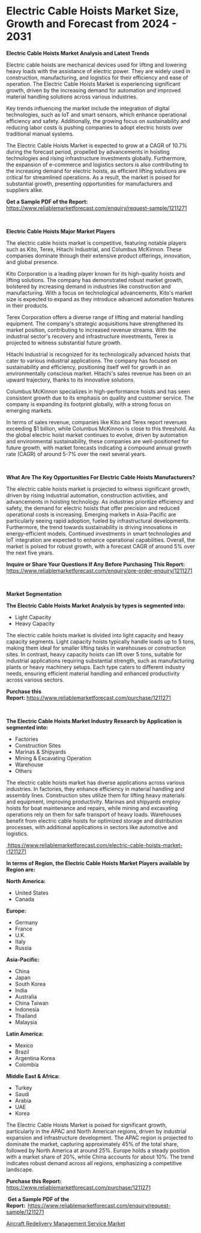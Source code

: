 <p><h1>Electric Cable Hoists Market Size, Growth and Forecast from 2024 - 2031</h1></p><p><strong>Electric Cable Hoists Market Analysis and Latest Trends</strong></p>
<p><p>Electric cable hoists are mechanical devices used for lifting and lowering heavy loads with the assistance of electric power. They are widely used in construction, manufacturing, and logistics for their efficiency and ease of operation. The Electric Cable Hoists Market is experiencing significant growth, driven by the increasing demand for automation and improved material handling solutions across various industries. </p><p>Key trends influencing the market include the integration of digital technologies, such as IoT and smart sensors, which enhance operational efficiency and safety. Additionally, the growing focus on sustainability and reducing labor costs is pushing companies to adopt electric hoists over traditional manual systems. </p><p>The Electric Cable Hoists Market is expected to grow at a CAGR of 10.7% during the forecast period, propelled by advancements in hoisting technologies and rising infrastructure investments globally. Furthermore, the expansion of e-commerce and logistics sectors is also contributing to the increasing demand for electric hoists, as efficient lifting solutions are critical for streamlined operations. As a result, the market is poised for substantial growth, presenting opportunities for manufacturers and suppliers alike.</p></p>
<p><strong>Get a Sample PDF of the Report:&nbsp;</strong> <a href="https://www.reliablemarketforecast.com/enquiry/request-sample/1211271?utm_campaign=1903&utm_medium=2&utm_source=Github&utm_content=ia&utm_term=27122024&utm_id=electric-cable-hoists">https://www.reliablemarketforecast.com/enquiry/request-sample/1211271</a></p>
<p>&nbsp;</p>
<p><strong>Electric Cable Hoists Major Market Players</strong></p>
<p><p>The electric cable hoists market is competitive, featuring notable players such as Kito, Terex, Hitachi Industrial, and Columbus McKinnon. These companies dominate through their extensive product offerings, innovation, and global presence. </p><p>Kito Corporation is a leading player known for its high-quality hoists and lifting solutions. The company has demonstrated robust market growth, bolstered by increasing demand in industries like construction and manufacturing. With a focus on technological advancements, Kito's market size is expected to expand as they introduce advanced automation features in their products.</p><p>Terex Corporation offers a diverse range of lifting and material handling equipment. The company's strategic acquisitions have strengthened its market position, contributing to increased revenue streams. With the industrial sector's recovery and infrastructure investments, Terex is projected to witness substantial future growth.</p><p>Hitachi Industrial is recognized for its technologically advanced hoists that cater to various industrial applications. The company has focused on sustainability and efficiency, positioning itself well for growth in an environmentally conscious market. Hitachi's sales revenue has been on an upward trajectory, thanks to its innovative solutions.</p><p>Columbus McKinnon specializes in high-performance hoists and has seen consistent growth due to its emphasis on quality and customer service. The company is expanding its footprint globally, with a strong focus on emerging markets.</p><p>In terms of sales revenue, companies like Kito and Terex report revenues exceeding $1 billion, while Columbus McKinnon is close to this threshold. As the global electric hoist market continues to evolve, driven by automation and environmental sustainability, these companies are well-positioned for future growth, with market forecasts indicating a compound annual growth rate (CAGR) of around 5-7% over the next several years.</p></p>
<p>&nbsp;</p>
<p><strong>What Are The Key Opportunities For Electric Cable Hoists Manufacturers?</strong></p>
<p><p>The electric cable hoists market is projected to witness significant growth, driven by rising industrial automation, construction activities, and advancements in hoisting technology. As industries prioritize efficiency and safety, the demand for electric hoists that offer precision and reduced operational costs is increasing. Emerging markets in Asia-Pacific are particularly seeing rapid adoption, fueled by infrastructural developments. Furthermore, the trend towards sustainability is driving innovations in energy-efficient models. Continued investments in smart technologies and IoT integration are expected to enhance operational capabilities. Overall, the market is poised for robust growth, with a forecast CAGR of around 5% over the next five years.</p></p>
<p><strong>Inquire or Share Your Questions If Any Before Purchasing This Report:</strong> <a href="https://www.reliablemarketforecast.com/enquiry/pre-order-enquiry/1211271?utm_campaign=1903&utm_medium=2&utm_source=Github&utm_content=ia&utm_term=27122024&utm_id=electric-cable-hoists">https://www.reliablemarketforecast.com/enquiry/pre-order-enquiry/1211271</a></p>
<p>&nbsp;</p>
<p><strong>Market Segmentation</strong></p>
<p><strong>The Electric Cable Hoists Market Analysis by types is segmented into:</strong></p>
<p><ul><li>Light Capacity</li><li>Heavy Capacity</li></ul></p>
<p><p>The electric cable hoists market is divided into light capacity and heavy capacity segments. Light capacity hoists typically handle loads up to 5 tons, making them ideal for smaller lifting tasks in warehouses or construction sites. In contrast, heavy capacity hoists can lift over 5 tons, suitable for industrial applications requiring substantial strength, such as manufacturing plants or heavy machinery setups. Each type caters to different industry needs, ensuring efficient material handling and enhanced productivity across various sectors.</p></p>
<p><strong>Purchase this Report:&nbsp;</strong><a href="https://www.reliablemarketforecast.com/purchase/1211271?utm_campaign=1903&utm_medium=2&utm_source=Github&utm_content=ia&utm_term=27122024&utm_id=electric-cable-hoists">https://www.reliablemarketforecast.com/purchase/1211271</a></p>
<p>&nbsp;</p>
<p><strong>The Electric Cable Hoists Market Industry Research by Application is segmented into:</strong></p>
<p><ul><li>Factories</li><li>Construction Sites</li><li>Marinas & Shipyards</li><li>Mining & Excavating Operation</li><li>Warehouse</li><li>Others</li></ul></p>
<p><p>The electric cable hoists market has diverse applications across various industries. In factories, they enhance efficiency in material handling and assembly lines. Construction sites utilize them for lifting heavy materials and equipment, improving productivity. Marinas and shipyards employ hoists for boat maintenance and repairs, while mining and excavating operations rely on them for safe transport of heavy loads. Warehouses benefit from electric cable hoists for optimized storage and distribution processes, with additional applications in sectors like automotive and logistics.</p></p>
<p><a href="https://www.reliablemarketforecast.com/electric-cable-hoists-market-r1211271?utm_campaign=1903&utm_medium=2&utm_source=Github&utm_content=ia&utm_term=27122024&utm_id=electric-cable-hoists">&nbsp;https://www.reliablemarketforecast.com/electric-cable-hoists-market-r1211271</a></p>
<p><strong>In terms of Region, the Electric Cable Hoists Market Players available by Region are:</strong></p>
<p>
    <p> <strong> North America: </strong>
        <ul>
            <li>United States</li>
            <li>Canada</li>
        </ul>
        </p> 
    <p> <strong> Europe: </strong>
        <ul>
            <li>Germany</li>
            <li>France</li>
            <li>U.K.</li>
            <li>Italy</li>
            <li>Russia</li>
        </ul>
        </p> 
    <p> <strong> Asia-Pacific: </strong>
        <ul>
            <li>China</li>
            <li>Japan</li>
            <li>South Korea</li>
            <li>India</li>
            <li>Australia</li>
            <li>China Taiwan</li>
            <li>Indonesia</li>
            <li>Thailand</li>
            <li>Malaysia</li>
        </ul>
        </p> 
    <p> <strong> Latin America: </strong>
        <ul>
            <li>Mexico</li>
            <li>Brazil</li>
            <li>Argentina Korea</li>
            <li>Colombia</li>
        </ul>
        </p> 
    <p> <strong> Middle East & Africa: </strong>
        <ul>
            <li>Turkey</li>
            <li>Saudi</li>
            <li>Arabia</li>
            <li>UAE</li>
            <li>Korea</li>
        </ul>
    </p>
    </p>
<p><p>The Electric Cable Hoists Market is poised for significant growth, particularly in the APAC and North American regions, driven by industrial expansion and infrastructure development. The APAC region is projected to dominate the market, capturing approximately 45% of the total share, followed by North America at around 25%. Europe holds a steady position with a market share of 20%, while China accounts for about 10%. The trend indicates robust demand across all regions, emphasizing a competitive landscape.</p></p>
<p><strong>Purchase this Report: </strong><a href="https://www.reliablemarketforecast.com/purchase/1211271?utm_campaign=1903&utm_medium=2&utm_source=Github&utm_content=ia&utm_term=27122024&utm_id=electric-cable-hoists">https://www.reliablemarketforecast.com/purchase/1211271</a></p>
<p>&nbsp;<strong>Get a Sample PDF of the Report:&nbsp;&nbsp;</strong><a href="https://www.reliablemarketforecast.com/enquiry/request-sample/1211271?utm_campaign=1903&utm_medium=2&utm_source=Github&utm_content=ia&utm_term=27122024&utm_id=electric-cable-hoists">https://www.reliablemarketforecast.com/enquiry/request-sample/1211271</a></p>
<p><strong></strong></p>
<p><p><a href="https://github.com/ashepherd82/Market-Research-Report-List-6/blob/main/aircraft-redelivery-management-service-market.md?utm_campaign=1903&utm_medium=2&utm_source=Github&utm_content=ia&utm_term=27122024&utm_id=electric-cable-hoists">Aircraft Redelivery Management Service Market</a></p></p>